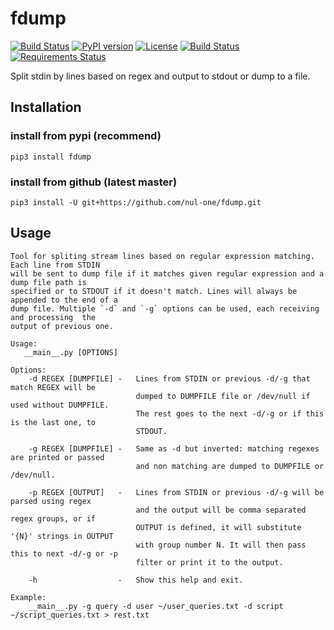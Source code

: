 fdump
==================================================
[![Build Status](https://travis-ci.org/nul-one/fdump.png)](https://travis-ci.org/nul-one/fdump)
[![PyPI version](https://badge.fury.io/py/fdump.svg)](https://badge.fury.io/py/fdump)
[![License](https://img.shields.io/badge/License-BSD%203--Clause-blue.svg)](https://opensource.org/licenses/BSD-3-Clause)
[![Build Status](https://travis-ci.org/nul-one/fdump.png)](https://travis-ci.org/nul-one/fdump)
[![Requirements Status](https://requires.io/github/nul-one/fdump/requirements.svg?branch=master)](https://requires.io/github/nul-one/fdump/requirements/?branch=master)

Split stdin by lines based on regex and output to stdout or dump to a file.

Installation
-------------------------

### install from pypi (recommend)
`pip3 install fdump`

### install from github (latest master)
`pip3 install -U git+https://github.com/nul-one/fdump.git`

Usage
-------------------------

```
Tool for spliting stream lines based on regular expression matching. Each line from STDIN
will be sent to dump file if it matches given regular expression and a dump file path is
specified or to STDOUT if it doesn't match. Lines will always be appended to the end of a
dump file. Multiple `-d` and `-g` options can be used, each receiving and processing  the
output of previous one.

Usage:
   __main__.py [OPTIONS]

Options:
    -d REGEX [DUMPFILE] -   Lines from STDIN or previous -d/-g that match REGEX will be
                            dumped to DUMPFILE file or /dev/null if used without DUMPFILE.
                            The rest goes to the next -d/-g or if this is the last one, to
                            STDOUT.

    -g REGEX [DUMPFILE] -   Same as -d but inverted: matching regexes are printed or passed
                            and non matching are dumped to DUMPFILE or /dev/null.

    -p REGEX [OUTPUT]   -   Lines from STDIN or previous -d/-g will be parsed using regex 
                            and the output will be comma separated regex groups, or if
                            OUTPUT is defined, it will substitute '{N}' strings in OUTPUT
                            with group number N. It will then pass this to next -d/-g or -p
                            filter or print it to the output.

    -h                  -   Show this help and exit.

Example:
    __main__.py -g query -d user ~/user_queries.txt -d script ~/script_queries.txt > rest.txt
```

